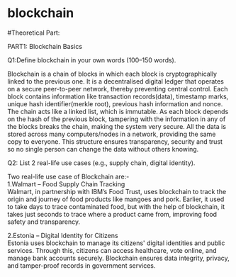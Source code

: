 # blockchain
#Theoretical Part:  

PART1: Blockchain Basics  


Q1:Define blockchain in your own words (100–150 words).  

Blockchain is a chain of blocks in which each block is cryptographically linked to the previous one. It is a decentralised digital ledger that operates on a secure peer-to-peer network, thereby preventing central control. Each block contains information like transaction records(data), timestamp marks, unique hash identifier(merkle root), previous hash information and nonce. The chain acts like a linked list, which is immutable. As each block depends on the hash of the previous block, tampering with the information in any of the blocks breaks the chain, making the system very secure. All the data is stored across many computers/nodes in a network, providing the same copy to everyone. This structure ensures transparency, security and trust so no single person can change the data without others knowing.


Q2: List 2 real-life use cases (e.g., supply chain, digital identity).  

Two real-life use case of Blockchain are:-  
1.Walmart – Food Supply Chain Tracking  
Walmart, in partnership with IBM’s Food Trust, uses blockchain to track the origin and journey of food products like mangoes and pork. Earlier, it used to take days to trace contaminated food, but with the help of blockchain, it takes just seconds to trace where a product came from, improving food safety and transparency.  

2.Estonia – Digital Identity for Citizens  
Estonia uses blockchain to manage its citizens' digital identities and public services. Through this, citizens can access healthcare, vote online, and manage bank accounts securely. Blockchain ensures data integrity, privacy, and tamper-proof records in government services.





